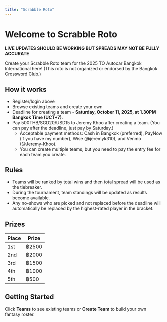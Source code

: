 ```yaml
---
title: "Scrabble Roto"
---
```


# Welcome to Scrabble Roto

**LIVE UPDATES SHOULD BE WORKING BUT SPREADS MAY NOT BE FULLY ACCURATE**

Create your Scrabble Roto team for the 2025 TO Autocar Bangkok International here!
(This roto is not organized or endorsed by the Bangkok Crossword Club.)

## How it works
- Register/login above
- Browse existing teams and create your own
- Deadline for creating a team - **Saturday, October 11, 2025, at 1.30PM Bangkok Time (UCT+7)**.
- Pay 500THB/SGD20/USD15 to Jeremy Khoo after creating a team. (You can pay after the deadline, just pay by Saturday.)
    - Acceptable payment methods: Cash in Bangkok (preferred), PayNow (if you have my number), Wise (@jeremyk310), and Venmo (@Jeremy-Khoo).
    - You can create multiple teams, but you need to pay the entry fee for each team you create.

## Rules
- Teams will be ranked by total wins and then total spread will be used as the tiebreaker.
- During the tournament, team standings will be updated as results become available.
- Any no-shows who are picked and not replaced before the deadline will automatically be replaced by the highest-rated player in the bracket.

## Prizes

| Place | Prize |
|-------|-------|
| 1st   | ฿2500 |
| 2nd   | ฿2000 |
| 3rd   | ฿1500 |
| 4th   | ฿1000 |
| 5th   | ฿500  |

## Getting Started
Click **Teams** to see existing teams or **Create Team** to build your own fantasy roster.
